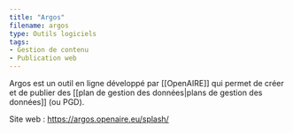 ```yaml
---
title: "Argos"
filename: argos
type: Outils logiciels
tags:
- Gestion de contenu
- Publication web
---
```


Argos est un outil en ligne développé par [[OpenAIRE]] qui permet de créer et de publier des [[plan de gestion des données|plans de gestion des données]] (ou PGD).

Site web : <https://argos.openaire.eu/splash/>

